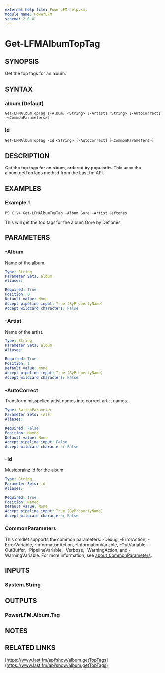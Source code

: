 ```yaml
---
external help file: PowerLFM-help.xml
Module Name: PowerLFM
schema: 2.0.0
---
```


# Get-LFMAlbumTopTag

## SYNOPSIS

Get the top tags for an album.

## SYNTAX

### album \(Default\)

```text
Get-LFMAlbumTopTag [-Album] <String> [-Artist] <String> [-AutoCorrect] [<CommonParameters>]
```

### id

```text
Get-LFMAlbumTopTag -Id <String> [-AutoCorrect] [<CommonParameters>]
```

## DESCRIPTION

Get the top tags for an album, ordered by popularity. This uses the album.getTopTags method from the Last.fm API.

## EXAMPLES

### Example 1

```text
PS C:\> Get-LFMAlbumTopTag -Album Gore -Artist Deftones
```

This will get the top tags for the album Gore by Deftones

## PARAMETERS

### -Album

Name of the album.

```yaml
Type: String
Parameter Sets: album
Aliases:

Required: True
Position: 0
Default value: None
Accept pipeline input: True (ByPropertyName)
Accept wildcard characters: False
```

### -Artist

Name of the artist.

```yaml
Type: String
Parameter Sets: album
Aliases:

Required: True
Position: 1
Default value: None
Accept pipeline input: True (ByPropertyName)
Accept wildcard characters: False
```

### -AutoCorrect

Transform misspelled artist names into correct artist names.

```yaml
Type: SwitchParameter
Parameter Sets: (All)
Aliases:

Required: False
Position: Named
Default value: None
Accept pipeline input: False
Accept wildcard characters: False
```

### -Id

Musicbrainz id for the album.

```yaml
Type: String
Parameter Sets: id
Aliases:

Required: True
Position: Named
Default value: None
Accept pipeline input: True (ByPropertyName)
Accept wildcard characters: False
```

### CommonParameters

This cmdlet supports the common parameters: -Debug, -ErrorAction, -ErrorVariable, -InformationAction, -InformationVariable, -OutVariable, -OutBuffer, -PipelineVariable, -Verbose, -WarningAction, and -WarningVariable. For more information, see [about\_CommonParameters](http://go.microsoft.com/fwlink/?LinkID=113216).

## INPUTS

### System.String

## OUTPUTS

### PowerLFM.Album.Tag

## NOTES

## RELATED LINKS

[https://www.last.fm/api/show/album.getTopTags](https://www.last.fm/api/show/album.getTopTags)

